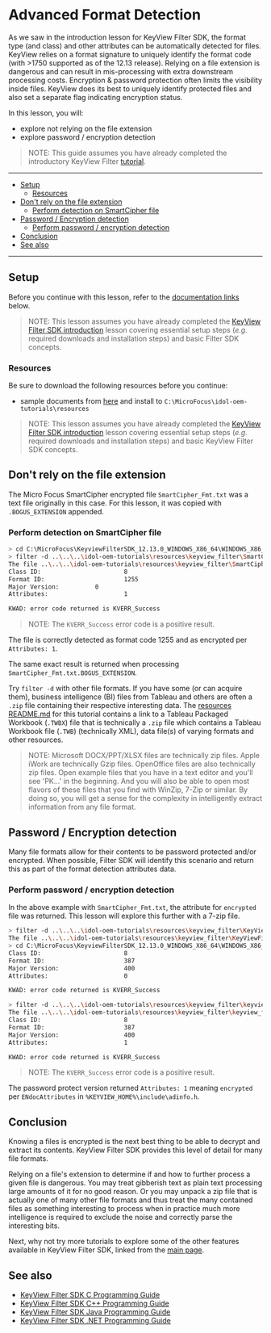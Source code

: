 # Advanced Format Detection

As we saw in the introduction lesson for KeyView Filter SDK, the format type (and class) and other attributes can be automatically detected for files.  KeyView relies on a format signature to uniquely identify the format code (with >1750 supported as of the 12.13 release).  Relying on a file extension is dangerous and can result in mis-processing with extra downstream processing costs.  Encryption & password protection often limits the visibility inside files.  KeyView does its best to uniquely identify protected files and also set a separate flag indicating encryption status.

In this lesson, you will:
- explore not relying on the file extension 
- explore password / encryption detection

> NOTE: This guide assumes you have already completed the introductory KeyView Filter [tutorial](./introduction.md#keyview-filter-sdk-introduction).

---

- [Setup](#setup)
  - [Resources](#resources)
- [Don't rely on the file extension](#dont-rely-on-the-file-extension)
  - [Perform detection on SmartCipher file](#perform-detection-on-smartcipher-file)
- [Password / Encryption detection](#password--encryption-detection)
  - [Perform password / encryption detection](#perform-password--encryption-detection)
- [Conclusion](#conclusion)
- [See also](#see-also)

---

## Setup

Before you continue with this lesson, refer to the [documentation links](#see-also) below.

> NOTE: This lesson assumes you have already completed the [KeyView Filter SDK introduction](./introduction.md#keyview-filter-sdk-introduction) lesson covering essential setup steps (*e.g.* required downloads and installation steps) and basic Filter SDK concepts.

### Resources

Be sure to download the following resources before you continue:
- sample documents from [here](../../resources/keyview_filter/) and install to `C:\MicroFocus\idol-oem-tutorials\resources`

> NOTE: This lesson assumes you have already completed the [KeyView Filter SDK introduction](../keyview_filter/introduction.md#keyview-sdk-introduction) lesson covering essential setup steps (*e.g.* required downloads and installation steps) and basic KeyView Filter SDK concepts.

## Don't rely on the file extension

The Micro Focus SmartCipher encrypted file `SmartCipher_Fmt.txt` was a text file originally in this case.  For this lesson, it was copied with `.BOGUS_EXTENSION` appended.

### Perform detection on SmartCipher file

```sh
> cd C:\MicroFocus\KeyviewFilterSDK_12.13.0_WINDOWS_X86_64\WINDOWS_X86_64\bin
> filter -d ..\..\..\idol-oem-tutorials\resources\keyview_filter\SmartCipher_Fmt.txt detect
The file ..\..\..\idol-oem-tutorials\resources\keyview_filter\SmartCipher_Fmt.txt
Class ID:                       8
Format ID:                      1255
Major Version:          0
Attributes:                     1

KWAD: error code returned is KVERR_Success
```

> NOTE: The `KVERR_Success` error code is a positive result.

The file is correctly detected as format code 1255 and as encrypted per `Attributes: 1`.

The same exact result is returned when processing `SmartCipher_Fmt.txt.BOGUS_EXTENSION`.

Try `filter -d` with other file formats. If you have some (or can acquire them), business intelligence (BI) files from Tableau and others are often a `.zip` file containing their respective interesting data. The [resources README.md](../../resources/keyview_filter/README.md#coffee-chaintwbx) for this tutorial contains a link to a Tableau Packaged Workbook (`.TWBX`) file that is technically a `.zip` file which contains a Tableau Workbook file (`.TWB`) (technically XML), data file(s) of varying formats and other resources.

> NOTE: Microsoft DOCX/PPT/XLSX files are technically zip files. Apple iWork are technically Gzip files. OpenOffice files are also technically zip files.  Open example files that you have in a text editor and you'll see 'PK...' in the beginning.  And you will also be able to open most flavors of these files that you find with WinZip, 7-Zip or similar. By doing so, you will get a sense for the complexity in intelligently extract information from any file format.

## Password / Encryption detection

Many file formats allow for their contents to be password protected and/or encrypted.  When possible, Filter SDK will identify this scenario and return this as part of the format detection attributes data.

### Perform password / encryption detection

In the above example with `SmartCipher_Fmt.txt`, the attribute for `encrypted` file was returned.  This lesson will explore this further with a 7-zip file.

```sh
> filter -d ..\..\..\idol-oem-tutorials\resources\keyview_filter\KeyViewFilterSDK_12.12.0_ReleaseNotes_en_PASSWORD.pdf detect
The file ..\..\..\idol-oem-tutorials\resources\keyview_filter\KeyViewFilterSDK_12.12.0_ReleaseNotes_en.pdf.7z
> cd C:\MicroFocus\KeyviewFilterSDK_12.13.0_WINDOWS_X86_64\WINDOWS_X86_64\bin
Class ID:                       8
Format ID:                      387
Major Version:                  400
Attributes:                     0

KWAD: error code returned is KVERR_Success

> filter -d ..\..\..\idol-oem-tutorials\resources\keyview_filter\keyview_filter\KeyViewFilterSDK_12.12.0_ReleaseNotes_en.pdf_PASSWORD.7z detect
The file ..\..\..\idol-oem-tutorials\resources\keyview_filter\keyview_filter\KeyViewFilterSDK_12.12.0_ReleaseNotes_en.pdf_PASSWORD.7z
Class ID:                       8
Format ID:                      387
Major Version:                  400
Attributes:                     1

KWAD: error code returned is KVERR_Success
```

> NOTE: The `KVERR_Success` error code is a positive result.

The password protect version returned `Attributes: 1` meaning `encrypted` per `ENdocAttributes` in `%KEYVIEW_HOME%\include\adinfo.h`.

## Conclusion
  
Knowing a files is encrypted is the next best thing to be able to decrypt and extract its contents.  KeyView Filter SDK provides this level of detail for many file formats.

Relying on a file's extension to determine if and how to further process a given file is dangerous. You may treat gibberish text as plain text processing large amounts of it for no good reason.  Or you may unpack a zip file that is actually one of many other file formats and thus treat the many contained files as something interesting to process when in practice much more intelligence is required to exclude the noise and correctly parse the interesting bits.

Next, why not try more tutorials to explore some of the other features available in KeyView Filter SDK, linked from the [main page](../README.md#keyview-filter-sdk-showcase).

## See also

- [KeyView Filter SDK C Programming Guide](https://www.microfocus.com/documentation/idol/IDOL_12_13/KeyviewFilterSDK_12.13_Documentation/Guides/html/c-programming/index.html)
- [KeyView Filter SDK C++ Programming Guide](https://www.microfocus.com/documentation/idol/IDOL_12_13/KeyviewFilterSDK_12.13_Documentation/Guides/html/cpp-programming/index.html)
- [KeyView Filter SDK Java Programming Guide](https://www.microfocus.com/documentation/idol/IDOL_12_13/KeyviewFilterSDK_12.13_Documentation/Guides/html/java-programming/index.html)
- [KeyView Filter SDK .NET Programming Guide](https://www.microfocus.com/documentation/idol/IDOL_12_13/KeyviewFilterSDK_12.13_Documentation/Guides/html/dotnet-programming/index.html)
